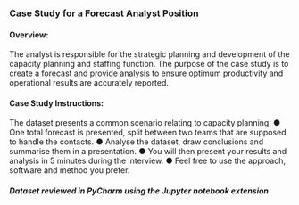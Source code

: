 ### Case Study for a Forecast Analyst Position


#### Overview:

The analyst is responsible for the strategic planning and development of the capacity planning 
and staffing function. The purpose of the case study is to create a forecast and provide analysis 
to ensure optimum productivity and operational results are accurately reported.


#### Case Study Instructions:

The dataset presents a common scenario relating to capacity planning:
● One total forecast is presented, split between two teams that are supposed to handle the contacts.
● Analyse the dataset, draw conclusions and summarise them in a presentation.
● You will then present your results and analysis in 5 minutes during the interview. 
● Feel free to use the approach, software and method you prefer.



##### Dataset reviewed in PyCharm using the Jupyter notebook extension